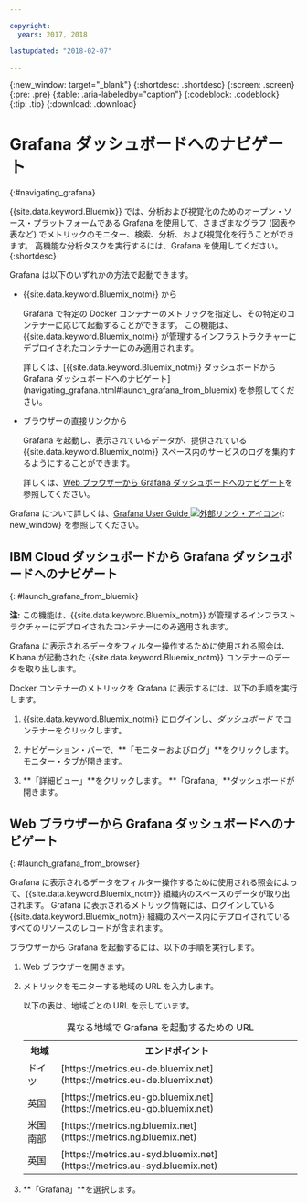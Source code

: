 ```yaml
---

copyright:
  years: 2017, 2018

lastupdated: "2018-02-07"

---
```


{:new_window: target="_blank"}
{:shortdesc: .shortdesc}
{:screen: .screen}
{:pre: .pre}
{:table: .aria-labeledby="caption"}
{:codeblock: .codeblock}
{:tip: .tip}
{:download: .download}


# Grafana ダッシュボードへのナビゲート
{:#navigating_grafana}

{{site.data.keyword.Bluemix}} では、分析および視覚化のためのオープン・ソース・プラットフォームである Grafana を使用して、さまざまなグラフ (図表や表など) でメトリックのモニター、検索、分析、および視覚化を行うことができます。 高機能な分析タスクを実行するには、Grafana を使用してください。
{:shortdesc}

Grafana は以下のいずれかの方法で起動できます。

* {{site.data.keyword.Bluemix_notm}} から

    Grafana で特定の Docker コンテナーのメトリックを指定し、その特定のコンテナーに応じて起動することができます。 この機能は、{{site.data.keyword.Bluemix_notm}} が管理するインフラストラクチャーにデプロイされたコンテナーにのみ適用されます。 
    
    詳しくは、[{{site.data.keyword.Bluemix_notm}} ダッシュボードから Grafana ダッシュボードへのナビゲート] (navigating_grafana.html#launch_grafana_from_bluemix) を参照してください。

* ブラウザーの直接リンクから

    Grafana を起動し、表示されているデータが、提供されている {{site.data.keyword.Bluemix_notm}} スペース内のサービスのログを集約するようにすることができます。
    
    詳しくは、[Web ブラウザーから Grafana ダッシュボードへのナビゲート](navigating_grafana.html#launch_grafana_from_browser)を参照してください。
    
Grafana について詳しくは、[Grafana User Guide ![外部リンク・アイコン](../../../icons/launch-glyph.svg "外部リンク・アイコン")](http://docs.grafana.org/guides/getting_started/){: new_window} を参照してください。


##  IBM Cloud ダッシュボードから Grafana ダッシュボードへのナビゲート
{: #launch_grafana_from_bluemix}

**注:** この機能は、{{site.data.keyword.Bluemix_notm}} が管理するインフラストラクチャーにデプロイされたコンテナーにのみ適用されます。 

Grafana に表示されるデータをフィルター操作するために使用される照会は、Kibana が起動された {{site.data.keyword.Bluemix_notm}} コンテナーのデータを取り出します。 

Docker コンテナーのメトリックを Grafana に表示するには、以下の手順を実行します。

1. {{site.data.keyword.Bluemix_notm}} にログインし、*ダッシュボード* でコンテナーをクリックします。 
    
2. ナビゲーション・バーで、**「モニターおよびログ」**をクリックします。 モニター・タブが開きます。 
    
3. **「詳細ビュー」**をクリックします。 **「Grafana」**ダッシュボードが開きます。


##  Web ブラウザーから Grafana ダッシュボードへのナビゲート
{: #launch_grafana_from_browser}

Grafana に表示されるデータをフィルター操作するために使用される照会によって、{{site.data.keyword.Bluemix_notm}} 組織内のスペースのデータが取り出されます。 Grafana に表示されるメトリック情報には、ログインしている {{site.data.keyword.Bluemix_notm}} 組織のスペース内にデプロイされているすべてのリソースのレコードが含まれます。

ブラウザーから Grafana を起動するには、以下の手順を実行します。

1. Web ブラウザーを開きます。 
2. メトリックをモニターする地域の URL を入力します。 

    以下の表は、地域ごとの URL を示しています。
	<table>
      <caption>異なる地域で Grafana を起動するための URL</caption>
      <tr>
        <th>地域</th>
	    <th>エンドポイント</th>
      </tr>
      <tr>
        <td>ドイツ</td>
	    <td>[https://metrics.eu-de.bluemix.net](https://metrics.eu-de.bluemix.net)</td>
      </tr>
      <tr>
        <td>英国</td>
	    <td>[https://metrics.eu-gb.bluemix.net](https://metrics.eu-gb.bluemix.net)</td>
      </tr>
      <tr>
        <td>米国南部</td>
    	<td>[https://metrics.ng.bluemix.net](https://metrics.ng.bluemix.net)</td>
      </tr>
      <tr>
        <td>英国</td>
	    <td>[https://metrics.au-syd.bluemix.net](https://metrics.au-syd.bluemix.net)</td>
      </tr>
      
    </table>
	
2. **「Grafana」**を選択します。
     

